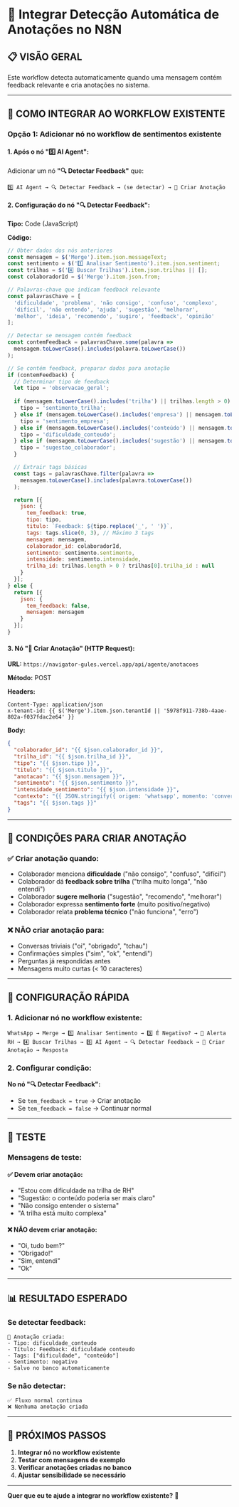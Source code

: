 # 🚀 Integrar Detecção Automática de Anotações no N8N

## 📋 VISÃO GERAL

Este workflow detecta automaticamente quando uma mensagem contém feedback relevante e cria anotações no sistema.

---

## 🔄 COMO INTEGRAR AO WORKFLOW EXISTENTE

### **Opção 1: Adicionar nó no workflow de sentimentos existente**

#### **1. Após o nó "5️⃣ AI Agent":**

Adicionar um nó **"🔍 Detectar Feedback"** que:

```
5️⃣ AI Agent → 🔍 Detectar Feedback → (se detectar) → 💾 Criar Anotação
```

#### **2. Configuração do nó "🔍 Detectar Feedback":**

**Tipo:** Code (JavaScript)

**Código:**
```javascript
// Obter dados dos nós anteriores
const mensagem = $('Merge').item.json.messageText;
const sentimento = $('1️⃣ Analisar Sentimento').item.json.sentiment;
const trilhas = $('4️⃣ Buscar Trilhas').item.json.trilhas || [];
const colaboradorId = $('Merge').item.json.from;

// Palavras-chave que indicam feedback relevante
const palavrasChave = [
  'dificuldade', 'problema', 'não consigo', 'confuso', 'complexo', 
  'difícil', 'não entendo', 'ajuda', 'sugestão', 'melhorar', 
  'melhor', 'ideia', 'recomendo', 'sugiro', 'feedback', 'opinião'
];

// Detectar se mensagem contém feedback
const contemFeedback = palavrasChave.some(palavra => 
  mensagem.toLowerCase().includes(palavra.toLowerCase())
);

// Se contém feedback, preparar dados para anotação
if (contemFeedback) {
  // Determinar tipo de feedback
  let tipo = 'observacao_geral';
  
  if (mensagem.toLowerCase().includes('trilha') || trilhas.length > 0) {
    tipo = 'sentimento_trilha';
  } else if (mensagem.toLowerCase().includes('empresa') || mensagem.toLowerCase().includes('companhia')) {
    tipo = 'sentimento_empresa';
  } else if (mensagem.toLowerCase().includes('conteúdo') || mensagem.toLowerCase().includes('material')) {
    tipo = 'dificuldade_conteudo';
  } else if (mensagem.toLowerCase().includes('sugestão') || mensagem.toLowerCase().includes('recomendo')) {
    tipo = 'sugestao_colaborador';
  }

  // Extrair tags básicas
  const tags = palavrasChave.filter(palavra => 
    mensagem.toLowerCase().includes(palavra.toLowerCase())
  );

  return [{
    json: {
      tem_feedback: true,
      tipo: tipo,
      titulo: `Feedback: ${tipo.replace('_', ' ')}`,
      tags: tags.slice(0, 3), // Máximo 3 tags
      mensagem: mensagem,
      colaborador_id: colaboradorId,
      sentimento: sentimento.sentimento,
      intensidade: sentimento.intensidade,
      trilha_id: trilhas.length > 0 ? trilhas[0].trilha_id : null
    }
  }];
} else {
  return [{
    json: {
      tem_feedback: false,
      mensagem: mensagem
    }
  }];
}
```

#### **3. Nó "💾 Criar Anotação" (HTTP Request):**

**URL:** `https://navigator-gules.vercel.app/api/agente/anotacoes`

**Método:** POST

**Headers:**
```
Content-Type: application/json
x-tenant-id: {{ $('Merge').item.json.tenantId || '5978f911-738b-4aae-802a-f037fdac2e64' }}
```

**Body:**
```json
{
  "colaborador_id": "{{ $json.colaborador_id }}",
  "trilha_id": "{{ $json.trilha_id }}",
  "tipo": "{{ $json.tipo }}",
  "titulo": "{{ $json.titulo }}",
  "anotacao": "{{ $json.mensagem }}",
  "sentimento": "{{ $json.sentimento }}",
  "intensidade_sentimento": "{{ $json.intensidade }}",
  "contexto": "{{ JSON.stringify({ origem: 'whatsapp', momento: 'conversa_agente' }) }}",
  "tags": "{{ $json.tags }}"
}
```

---

## 🎯 **CONDIÇÕES PARA CRIAR ANOTAÇÃO**

### ✅ **Criar anotação quando:**
- Colaborador menciona **dificuldade** ("não consigo", "confuso", "difícil")
- Colaborador dá **feedback sobre trilha** ("trilha muito longa", "não entendi")
- Colaborador **sugere melhoria** ("sugestão", "recomendo", "melhorar")
- Colaborador expressa **sentimento forte** (muito positivo/negativo)
- Colaborador relata **problema técnico** ("não funciona", "erro")

### ❌ **NÃO criar anotação para:**
- Conversas triviais ("oi", "obrigado", "tchau")
- Confirmações simples ("sim", "ok", "entendi")
- Perguntas já respondidas antes
- Mensagens muito curtas (< 10 caracteres)

---

## 🔧 **CONFIGURAÇÃO RÁPIDA**

### **1. Adicionar nó no workflow existente:**

```
WhatsApp → Merge → 1️⃣ Analisar Sentimento → 3️⃣ É Negativo? → 🚨 Alerta RH → 4️⃣ Buscar Trilhas → 5️⃣ AI Agent → 🔍 Detectar Feedback → 💾 Criar Anotação → Resposta
```

### **2. Configurar condição:**

**No nó "🔍 Detectar Feedback":**
- Se `tem_feedback = true` → Criar anotação
- Se `tem_feedback = false` → Continuar normal

---

## 🧪 **TESTE**

### **Mensagens de teste:**

#### ✅ **Devem criar anotação:**
- "Estou com dificuldade na trilha de RH"
- "Sugestão: o conteúdo poderia ser mais claro"
- "Não consigo entender o sistema"
- "A trilha está muito complexa"

#### ❌ **NÃO devem criar anotação:**
- "Oi, tudo bem?"
- "Obrigado!"
- "Sim, entendi"
- "Ok"

---

## 📊 **RESULTADO ESPERADO**

### **Se detectar feedback:**
```
📝 Anotação criada:
- Tipo: dificuldade_conteudo
- Título: Feedback: dificuldade conteudo
- Tags: ["dificuldade", "conteúdo"]
- Sentimento: negativo
- Salvo no banco automaticamente
```

### **Se não detectar:**
```
✅ Fluxo normal continua
❌ Nenhuma anotação criada
```

---

## 🚀 **PRÓXIMOS PASSOS**

1. **Integrar nó no workflow existente**
2. **Testar com mensagens de exemplo**
3. **Verificar anotações criadas no banco**
4. **Ajustar sensibilidade se necessário**

---

**Quer que eu te ajude a integrar no workflow existente?** 🎯
